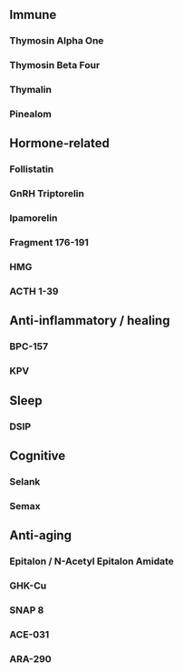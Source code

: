 ## Immune

### Thymosin Alpha One
### Thymosin Beta Four
### Thymalin
### Pinealom

## Hormone-related
### Follistatin
### GnRH Triptorelin
### Ipamorelin
### Fragment 176-191
### HMG
### ACTH 1-39

## Anti-inflammatory / healing
### BPC-157
### KPV

## Sleep
### DSIP

## Cognitive
### Selank
### Semax

## Anti-aging
### Epitalon / N-Acetyl Epitalon Amidate
### GHK-Cu
### SNAP 8
### ACE-031
### ARA-290

